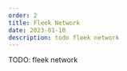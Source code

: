 ```yaml
---
order: 2
title: Fleek Network
date: 2023-01-10
description: todo fleek network
---
```


TODO: fleek network
